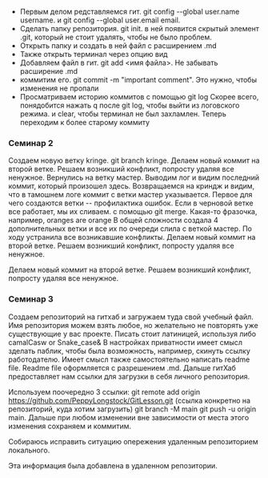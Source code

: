 * Первым делом редставляемся гит. git config --global user.name username. и git config --global user.email email. 
* Сделать папку репозитория. git init. в ней появится скрытый элемент .git, который не стоит удалять, чтобы не было проблем.
* Открыть папку и создать в ней файл с расширением .md
* Также открыть терминал через опцию вид
* Добавляем файл в гит. git add <имя файла>. Не забывать расширение .md
* коммитим его. git commit -m "important comment". Это нужно, чтобы изменения не пропали
* Просматриваем историю коммитов с помощью git log
Скорее всего, понядобится нажать q после git log, чтобы выйти из логовского режима. и clear, чтобы терминал не был захламлен.
Теперь переходим к более старому коммиту
### Семинар 2
Создаем новую ветку kringe. git branch kringe.
Делаем новый коммит на второй ветке. Решаем возникший конфликт, попросту удаляя все ненужное.
Вернулись на ветку мастер. Выводим лог и видим последний коммит, который произошел здесь. Возвращаемся на криндж и видим, что в тамошнем логе коммит с ветки мастер указывается.
Первое для чего создаются ветки -- профилактика ошибок. Если в черновой ветке все работает, мы их сливаем. с помощью git merge.
Какая-то фразочка, например, oranges are orange
В общей сложности создала 4 дополнительных ветки и все их по очереди слила с веткой мастер. По ходу устранила все возникавшие конфликты. Делаем новый коммит на второй ветке. Решаем возникший конфликт, попросту удаляя все ненужное.






Делаем новый коммит на второй ветке. Решаем возникший конфликт, попросту удаляя все ненужное.

### Семинар 3
Создаем репозиторий на гитхаб и загружаем туда свой учебный файл. Имя репозитория можем взять любое, но желательно не повторять уже существующие у вас проекте. Писать стоит латиницей, используя либо camalCasw or Snake_case& В настройках приватности имеет смысл зделать паблик, чтобы была возможность, например, скинуть ссылку работодателю. Имеет смысл также самостоятельно написать readme file. Readme file оформляется с разрешением .md. Дальше гитХаб предоставляет нам ссылки для загрузки в себя личного репозитория.

Используем поочередно 3 ссылки:
git remote add origin https://github.com/PeppyLongstock/GitLesson.git (ссылка конкретно на репозиторий, куда хотим загрузить)
git branch -M main
git push -u origin main.
Дальше при любом изменении вне зависимости от места этого изменения сохраняем и коммитим.


Собираюсь исправить ситуацию опережения удаленным репозиторием локального.

Эта информация была добавлена в удаленном репозитории.
